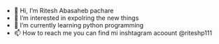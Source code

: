 - 👋 Hi, I’m Ritesh Abasaheb pachare
- 👀 I’m interested in expolring the new things
- 🌱 I’m currently learning python programming
- 📫 How to reach me you can find mi inshtagram acoount @riteshp111
  

<!---
riteshp111/riteshp111 is a ✨ special ✨ repository because its `README.md` (this file) appears on your GitHub profile.
You can click the Preview link to take a look at your changes.
--->
